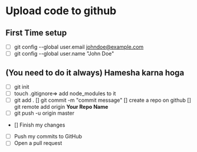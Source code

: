 # Upload code to github 
## First Time setup
-[ ] git config --global user.email johndoe@example.com
-[ ] git config --global user.name "John Doe"
## (You need to do it always) Hamesha karna hoga 
-[ ] git init
-[ ] touch .gitignore=> add node_modules to it
-[ ] git add .
 [] git commit -m "commit message"
 [] create a repo on github
 [] git remote add origin **Your Repo Name**
- [ ] git push -u origin master
- [] Finish my changes
- [ ] Push my commits to GitHub
- [ ] Open a pull request
